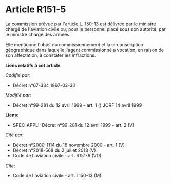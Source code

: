 # Article R151-5

La commission prévue par l'article L. 150-13 est délivrée par le ministre chargé de l'aviation civile ou, pour le personnel
placé sous son autorité, par le ministre chargé des armées.

Elle mentionne l'objet du commissionnement et la circonscription géographique dans laquelle l'agent commissionné a vocation,
en raison de son affectation, à constater les infractions.

**Liens relatifs à cet article**

_Codifié par_:

  - Décret n°67-334 1967-03-30

_Modifié par_:

  - Décret n°99-281 du 12 avril 1999 - art. 1 () JORF 14 avril 1999

**Liens**:

  - SPEC_APPLI: Décret n°99-281 du 12 avril 1999 - art. 2 (V)

_Cité par_:

  - Décret n°2000-1114 du 16 novembre 2000 - art. 1 (V)
  - Décret n°2018-568 du 2 juillet 2018 (V)
  - Code de l'aviation civile - art. R151-6 (VD)

_Cite_:

  - Code de l'aviation civile - art. L150-13 (M)

